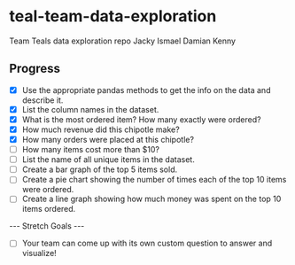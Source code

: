 # teal-team-data-exploration
Team Teals data exploration repo
Jacky
Ismael
Damian
Kenny
## Progress

- [x] Use the appropriate pandas methods to get the info on the data and describe it.
- [x] List the column names in the dataset.
- [x] What is the most ordered item? How many exactly were ordered?
- [x] How much revenue did this chipotle make?
- [x] How many orders were placed at this chipotle?
- [ ] How many items cost more than $10?
- [ ] List the name of all unique items in the dataset.
- [ ] Create a bar graph of the top 5 items sold.
- [ ] Create a pie chart showing the number of times each of the top 10 items were ordered.
- [ ] Create a line graph showing how much money was spent on the top 10 items ordered.

--- Stretch Goals ---

- [ ] Your team can come up with its own custom question to answer and visualize!
